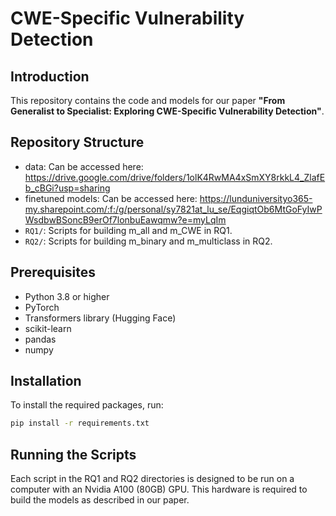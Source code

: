 # CWE-Specific Vulnerability Detection

## Introduction
This repository contains the code and models for our paper **"From Generalist to Specialist: Exploring CWE-Specific Vulnerability Detection"**.

## Repository Structure
- data: Can be accessed here: https://drive.google.com/drive/folders/1olK4RwMA4xSmXY8rkkL4_ZlafEb_cBGi?usp=sharing
- finetuned models: Can be accessed here: https://lunduniversityo365-my.sharepoint.com/:f:/g/personal/sy7821at_lu_se/EqgiqtOb6MtGoFyIwPWsdbwBSoncB9erOf7lonbuEawqmw?e=myLqIm
- `RQ1/`: Scripts for building m_all and m_CWE in RQ1.
- `RQ2/`: Scripts for building m_binary and m_multiclass in RQ2.

## Prerequisites
- Python 3.8 or higher
- PyTorch
- Transformers library (Hugging Face)
- scikit-learn
- pandas
- numpy

## Installation
To install the required packages, run:
```bash
pip install -r requirements.txt
```

## Running the Scripts

Each script in the RQ1 and RQ2 directories is designed to be run on a computer with an Nvidia A100 (80GB) GPU. This hardware is required to build the models as described in our paper.
